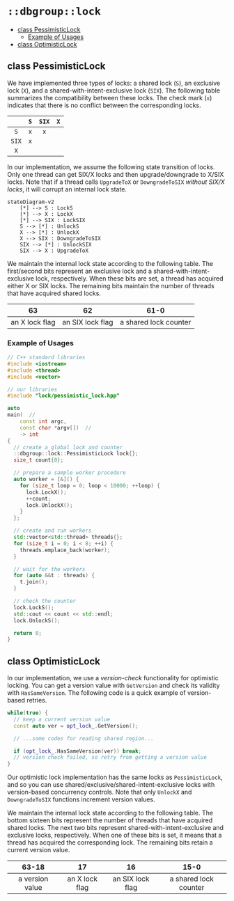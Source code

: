 # `::dbgroup::lock`

- [class PessimisticLock](#class-pessimisticlock)
    - [Example of Usages](#example-of-usages)
- [class OptimisticLock](#class-optimisticlock)

## class PessimisticLock

We have implemented three types of locks: a shared lock (`S`), an exclusive lock (`X`), and a shared-with-intent-exclusive lock (`SIX`). The following table summarizes the compatibility between these locks. The check mark (`x`) indicates that there is no conflict between the corresponding locks.

|| `S` | `SIX` | `X` |
|:-:|:-:|:-:|:-:|
| `S` | `x` | `x` | |
| `SIX` | `x` | | |
| `X` | | | |

In our implementation, we assume the following state transition of locks. Only one thread can get SIX/X locks and then upgrade/downgrade to X/SIX locks. Note that if a thread calls `UpgradeToX` or `DowngradeToSIX` *without SIX/X locks*, it will corrupt an internal lock state.

```mermaid
stateDiagram-v2
    [*] --> S : LockS
    [*] --> X : LockX
    [*] --> SIX : LockSIX
    S --> [*] : UnlockS
    X --> [*] : UnlockX
    X --> SIX : DowngradeToSIX
    SIX --> [*] : UnlockSIX
    SIX --> X : UpgradeToX
```

We maintain the internal lock state according to the following table. The first/second bits represent an exclusive lock and a shared-with-intent-exclusive lock, respectively. When these bits are set, a thread has acquired either X or SIX locks. The remaining bits maintain the number of threads that have acquired shared locks.

| 63 | 62 | 61-0 |
|:-:|:-:|:-:|
| an X lock flag | an SIX lock flag | a shared lock counter |

### Example of Usages

```cpp
// C++ standard libraries
#include <iostream>
#include <thread>
#include <vector>

// our libraries
#include "lock/pessimistic_lock.hpp"

auto
main(  //
    const int argc,
    const char *argv[])  //
    -> int
{
  // create a global lock and counter
  ::dbgroup::lock::PessimisticLock lock{};
  size_t count{0};

  // prepare a sample worker procedure
  auto worker = [&]() {
    for (size_t loop = 0; loop < 10000; ++loop) {
      lock.LockX();
      ++count;
      lock.UnlockX();
    }
  };

  // create and run workers
  std::vector<std::thread> threads{};
  for (size_t i = 0; i < 8; ++i) {
    threads.emplace_back(worker);
  }

  // wait for the workers
  for (auto &&t : threads) {
    t.join();
  }

  // check the counter
  lock.LockS();
  std::cout << count << std::endl;
  lock.UnlockS();

  return 0;
}
```

## class OptimisticLock

In our implementation, we use a *version-check* functionality for optimistic locking. You can get a version value with `GetVersion` and check its validity with `HasSameVersion`. The following code is a quick example of version-based retries.

```cpp
while(true) {
  // keep a current version value
  const auto ver = opt_lock_.GetVersion();

  // ...some codes for reading shared region...

  if (opt_lock_.HasSameVersion(ver)) break;
  // version check failed, so retry from getting a version value
}
```

Our optimistic lock implementation has the same locks as `PessimisticLock`, and so you can use shared/exclusive/shared-intent-exclusive locks with version-based concurrency controls. Note that only `UnlockX` and `DowngradeToSIX` functions increment version values.

We maintain the internal lock state according to the following table. The bottom sixteen bits represent the number of threads that have acquired shared locks. The next two bits represent shared-with-intent-exclusive and exclusive locks, respectively. When one of these bits is set, it means that a thread has acquired the corresponding lock. The remaining bits retain a current version value.

| 63-18 | 17 | 16 | 15-0 |
|:-:|:-:|:-:|:-:|
| a version value | an X lock flag | an SIX lock flag | a shared lock counter |
